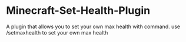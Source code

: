 # Minecraft-Set-Health-Plugin
A plugin that allows you to set your own max health with command.
use /setmaxhealth <integer> to set your own max health
